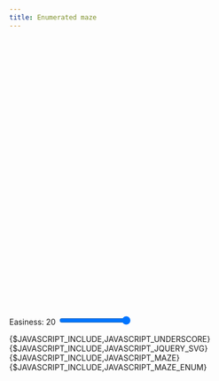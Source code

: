 ```yaml
---
title: Enumerated maze
---
```


<div id="maze" style="width: 500px; height: 500px;"></div>
<form action="#">
  <label for="difficulty">Easiness: <a id="difficulty_display">20</a></label>
  <input type="range" min="1" max="20" value="20" id="difficulty" />
</form>
{$JAVASCRIPT_INCLUDE,JAVASCRIPT_UNDERSCORE}
{$JAVASCRIPT_INCLUDE,JAVASCRIPT_JQUERY_SVG}
{$JAVASCRIPT_INCLUDE,JAVASCRIPT_MAZE}
{$JAVASCRIPT_INCLUDE,JAVASCRIPT_MAZE_ENUM}
